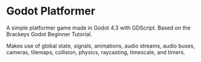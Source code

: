 # Godot Platformer

A simple platformer game made in Godot 4.3 with GDScript.
Based on the Brackeys Godot Beginner Tutorial.

Makes use of global state, signals, animations, audio streams, audio buses, cameras, tilemaps, collision, physics, raycasting, timescale, and timers.
